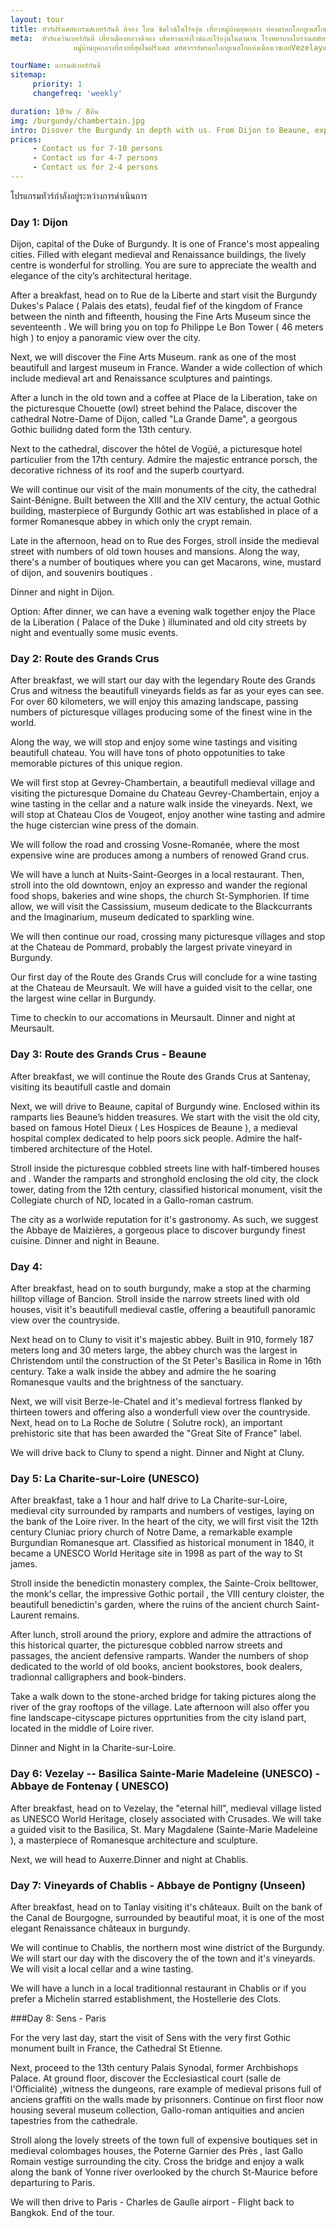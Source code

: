 ```yaml
---
layout: tour
title: ทัวร์ฝรั่งเศสแกรนด์เบอร์กันดี ดิจอง โบน ชิมไวน์ในไร่องุ่น เที่ยวหมู่บ้านยุคกลาง ท่องมรดกโลกยูเนสโกเวซเลย์
meta:  ทัวร์แคว้นเบอร์กันดี เที่ยวเมืองหลวงดิจอง เส้นทางแห่งไวน์และไร่องุ่นในตำนาน โรงพยาบาลโบราณสมัยยุคกลางแห่งเมืองโบน 
              หมู่บ้านยุคกลางที่สวยที่สุดในฝรั่งเศส มหัศจรรย์มรดกโลกยูเนสโกแห่งเมืองเวซเลย์Vezelayและอารามหลวงฟอนเทเน่Fontenay

tourName: แกรนด์เบอร์กันดี
sitemap:
     priority: 1
     changefreq: 'weekly'    

duration: 10วัน / 8คืน
img: /burgundy/chambertain.jpg
intro: Disover the Burgundy in depth with us. From Dijon to Beaune, experience great wine throught the legendary Route des Grands Crus, admire the countless   medieval villages and endless vineyards. On the northern part, wander the UNESCO World Heritage Sites of Vezelay and the Fontenay abbey.  And much more with this 10 days tour.  Welcome to <strong>Burgundy</strong>. 
prices: 
     - Contact us for 7-10 persons
     - Contact us for 4-7 persons
     - Contact us for 2-4 persons
---
```


โปรแกรมทัวร์กำลังอยู่ระหว่างการดำเนินการ

### Day 1: Dijon
Dijon, capital of the Duke of Burgundy. It  is one of France's most appealing cities. Filled with elegant medieval and Renaissance buildings, the lively centre is wonderful for strolling. You are sure to appreciate the wealth and elegance of the city’s architectural heritage. 

After a breakfast, head on to Rue de la Liberte and start visit the Burgundy Dukes's Palace ( Palais des etats), feudal fief of the kingdom of France between the ninth and fifteenth, housing the Fine Arts Museum since the seventeenth . We will bring you on top fo Philippe Le Bon Tower ( 46 meters high ) to enjoy a panoramic view over the city.

Next, we will discover the Fine Arts Museum. rank as one of the most beautifull and largest museum in France. Wander a wide collection of which include medieval art and Renaissance sculptures and paintings.

After a lunch in the old town and a coffee at Place de la Liberation, take on the picturesque Chouette (owl) street behind the Palace,  discover the  cathedral Notre-Dame of Dijon, called "La Grande Dame", a georgous Gothic builidng dated form the 13th century.

 Next to the cathedral, discover the hôtel de Vogüé, a picturesque hotel particulier from the 17th century. Admire the majestic entrance porsch, the decorative richness of its roof and the superb courtyard.

We will continue our visit of the main monuments of the city, the cathedral Saint-Bénigne. Built between the XIII and the XIV century, the actual Gothic building, masterpiece of Burgundy Gothic art was established in place of a former Romanesque abbey in which only the crypt remain.

Late in the afternoon, head on to Rue des Forges, stroll inside the medieval street with numbers of old town houses and mansions.  Along the way, there's a number of boutiques where you can get Macarons, wine, mustard of dijon, and souvenirs boutiques .

Dinner and night in Dijon.

Option: 
After dinner, we can have a evening walk together  enjoy the Place de la Liberation ( Palace of the Duke ) illuminated and old city streets by night and eventually some music events.

### Day 2:  Route des Grands Crus

After breakfast, we will start our day with the legendary Route des Grands Crus and witness the beautifull vineyards
fields as far as your eyes can see. For over 60 kilometers, we will enjoy this amazing landscape, passing numbers of  picturesque villages producing some of the finest wine in the world.

Along the way, we will stop and enjoy some wine tastings and visiting beautifull chateau. You will have tons of photo oppotunities to take memorable pictures 
of this unique region.

We will first stop at Gevrey-Chambertain, a beautifull medieval village and visiting the picturesque Domaine du Chateau Gevrey-Chambertain, enjoy a wine tasting in the cellar and a nature walk inside the vineyards. Next, we will stop at Chateau Clos de Vougeot, enjoy another wine tasting and admire the huge cistercian wine press of the domain.

We will follow the road and crossing  Vosne-Romanée, where the most expensive wine are produces among a numbers of renowed Grand crus. 

We will have a lunch at Nuits-Saint-Georges in a local restaurant. Then, stroll into the old downtown, enjoy an expresso and wander the regional food shops, bakeries and wine shops, the church St-Symphorien.
If time allow, we will visit the Cassissium, museum dedicate to the Blackcurrants and the Imaginarium, museum dedicated to sparkling wine.

We will  then continue our road, crossing many picturesque villages and stop at the Chateau de Pommard,  probably the largest private vineyard in Burgundy.

Our first day of the Route des Grands Crus will conclude for a wine tasting at the Chateau de Meursault. We will have a guided visit to the cellar, one the largest wine cellar in Burgundy.

Time to checkin to our accomations in Meursault.
Dinner and night at Meursault.

### Day 3:  Route des Grands Crus - Beaune

After breakfast, we will continue the Route des Grands Crus at Santenay, visiting its beautifull castle and domain

Next, we will drive to Beaune, capital of Burgundy wine. Enclosed within its ramparts lies Beaune’s hidden treasures.
We start with the visit the old city, based on famous Hotel Dieux ( Les Hospices de Beaune ), a medieval hospital complex dedicated to help poors sick people. Admire the half-timbered architecture of the Hotel.

Stroll inside the picturesque cobbled streets line with half-timbered houses and . Wander the ramparts and stronghold enclosing the old city, the clock tower, dating from the 12th century, classified historical monument, visit the Collegiate church of ND, located in a Gallo-roman castrum.

The city as a worlwide reputation for it's gastronomy. As such, we suggest the Abbaye de Maizières, a gorgeous place to discover burgundy finest cuisine. 
Dinner and night in Beaune.


### Day 4:   
After breakfast, head on to south burgundy, make a stop at the charming hilltop village of Bancion. Stroll inside the narrow streets lined with old houses, visit it's beautifull medieval castle, offering a beautifull panoramic view over the countryside. 

Next head on to Cluny to visit it's majestic abbey. Built in 910, formely 187 meters long and 30 meters large, the abbey church was the largest in Christendom until the construction of the St Peter's Basilica in Rome in 16th century. Take a walk inside the abbey and admire the he soaring Romanesque vaults and the brightness of the sanctuary.

Next,  we will visit Berze-le-Chatel and it's medieval fortress flanked by thirteen towers and offering also a wonderfull view over the countryside. 
Next, head on to La Roche de Solutre ( Solutre rock), an important prehistoric site that has been awarded the "Great Site of France" label.

We will drive back to Cluny to spend a night.
Dinner and Night at Cluny.


### Day 5:  La Charite-sur-Loire (UNESCO)  
After breakfast, take a 1 hour and half drive to La Charite-sur-Loire, medieval city surrounded by ramparts and numbers of vestiges, laying on the bank of the Loire river.
In the heart of the city, we will first visit the 12th century Cluniac priory church of Notre Dame, a remarkable example Burgundian Romanesque art.
Classified as historical monument in 1840, it became a UNESCO World Heritage site in 1998 as part of the way to St james. 

Stroll inside the benedictin monastery complex, the Sainte-Croix belltower,  the monk's cellar, the impressive Gothic portail , the VIII century cloister, the beautifull benedictin's garden, where the ruins of the ancient church Saint-Laurent remains. 

After lunch, stroll around the priory, explore and admire the attractions of this historical quarter, the picturesque cobbled narrow streets and passages, the ancient defensive ramparts. Wander the numbers of shop dedicated to the world of old books, ancient bookstores, book dealers, tradionnal calligraphers and book-binders.

Take a walk down to the stone-arched bridge for taking pictures  along the river of the gray rooftops of the village.
Late afternoon will also offer you fine landscape-cityscape pictures opprtunities from the city island part, located in the middle of Loire river. 

Dinner and Night in la Charite-sur-Loire.

### Day 6: Vezelay -- Basilica Sainte-Marie Madeleine (UNESCO) - Abbaye de Fontenay ( UNESCO) 
After breakfast, head on to Vezelay, the "eternal hill",  medieval village listed as UNESCO World Heritage, closely associated with Crusades. We will take a guided visit to the Basilica, St. Mary Magdalene (Sainte-Marie Madeleine ), a masterpiece of Romanesque architecture and sculpture. 

Next, we will head to Auxerre.Dinner and night at Chablis.

### Day 7: Vineyards of Chablis - Abbaye de Pontigny (Unseen) 

After breakfast, head on to Tanlay visiting it's châteaux. Built on the bank of the Canal de Bourgogne, surrounded by beautiful moat,  it is one of the most elegant Renaissance châteaux in burgundy. 

We will continue to Chablis, the northern most wine district of the Burgundy.
We will start our day with the discovery the of the town and it's vineyards. We will visit a local cellar and a wine tasting.

We will have a lunch in a local traditionnal restaurant in Chablis or if you prefer a Michelin starred establishment, the Hostellerie des Clots.

###Day 8: Sens - Paris

For the very last day,  start the visit of Sens with the very first Gothic monument built in France, the Cathedral St Etienne.

Next, proceed to the 13th century Palais Synodal, former Archbishops Palace. At ground floor, discover the Ecclesiastical court (salle de l'Officialité) ,witness the dungeons, rare example of medieval prisons full of anciens graffiti on the walls made by prisonners. Continue on first floor now housing several museum collection, Gallo-roman antiquities and ancien tapestries from the cathedrale.

Stroll along the lovely streets of the town full of expensive boutiques set in medieval colombages houses, the Poterne Garnier des Près , last Gallo Romain vestige surrounding the city. Cross the bridge and enjoy a walk along the bank of Yonne river overlooked by the church St-Maurice before departuring to Paris.

We will  then drive to Paris - Charles de Gaulle airport - Flight back to Bangkok.
End of the tour.




